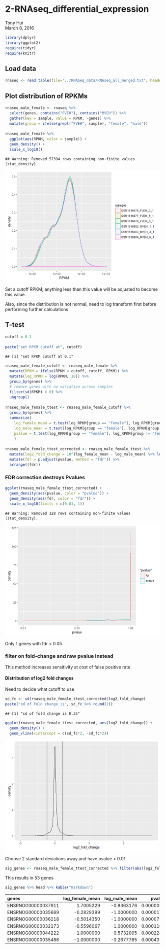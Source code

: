 # 2-RNAseq_differential_expression
Tony Hui  
March 8, 2016  


```r
library(dplyr)
library(ggplot2)
require(tidyr)
require(knitr)
```

## Load data


```r
rnaseq <- read.table(file="../RNASeq_data/RNAseq_all_merged.txt", header = TRUE, stringsAsFactors = FALSE) %>% tbl_df()
```

## Plot distribution of RPKMs


```r
rnaseq_male_female <- rnaseq %>%
  select(genes, contains("FVEH"), contains("MVEH")) %>%
  gather(key = sample, value = RPKM, -genes) %>%
  mutate(group = ifelse(grepl("FVEH", sample), "female", "male"))

rnaseq_male_female %>% 
  ggplot(aes(RPKM, color = sample)) +
  geom_density() +
  scale_x_log10()
```

```
## Warning: Removed 57394 rows containing non-finite values (stat_density).
```

![](2-RNAseq_differential_expression_files/figure-html/unnamed-chunk-2-1.png)

Set a cutoff RPKM; anything less than this value will be adjusted to become this value.

Also, since the distribution is not normal, need to log transform first before performing further calculations

## T-test


```r
cutoff = 0.1

paste("set RPKM cutoff at", cutoff)
```

```
## [1] "set RPKM cutoff at 0.1"
```

```r
rnaseq_male_female_cutoff <- rnaseq_male_female %>%
  mutate(RPKM = ifelse(RPKM < cutoff, cutoff, RPKM)) %>%
  mutate(log_RPKM = log(RPKM, 10)) %>%
  group_by(genes) %>%
  # remove genes with no variation across samples
  filter(sd(RPKM) > 0) %>%
  ungroup()

rnaseq_male_female_ttest <- rnaseq_male_female_cutoff %>%
  group_by(genes) %>%
  summarize(
    log_female_mean = t.test(log_RPKM[group == "female"], log_RPKM[group != "female"])$estimate[1],
    log_male_mean = t.test(log_RPKM[group == "female"], log_RPKM[group != "female"])$estimate[2],
    pvalue = t.test(log_RPKM[group == "female"], log_RPKM[group != "female"], var.equal = TRUE)$p.value
    ) 

rnaseq_male_female_ttest_corrected <- rnaseq_male_female_ttest %>%
  mutate(log2_fold_change = 10^(log_female_mean - log_male_mean) %>% log(2)) %>%
  mutate(fdr = p.adjust(pvalue, method = "fdr")) %>%
  arrange((fdr))
```

### FDR correction destroys Pvalues


```r
ggplot(rnaseq_male_female_ttest_corrected) +
  geom_density(aes(pvalue, color = "pvalue")) + 
  geom_density(aes(fdr, color = "fdr")) +
  scale_x_log10(limits = c(0.01, 1))
```

```
## Warning: Removed 128 rows containing non-finite values (stat_density).
```

![](2-RNAseq_differential_expression_files/figure-html/unnamed-chunk-3-1.png)

Only 1 genes with fdr < 0.05

### filter on fold-change and raw pvalue instead

This method increases sensitivity at cost of false positive rate

#### Distribution of log2 fold changes

Need to decide what cutoff to use


```r
sd_fc <- sd(rnaseq_male_female_ttest_corrected$log2_fold_change)
paste("sd of fold change is", sd_fc %>% round(2))
```

```
## [1] "sd of fold change is 0.35"
```

```r
ggplot(rnaseq_male_female_ttest_corrected, aes(log2_fold_change)) +
  geom_density() +
  geom_vline(xintercept = c(sd_fc*2, -sd_fc*2))
```

![](2-RNAseq_differential_expression_files/figure-html/unnamed-chunk-4-1.png)

Choose 2 standard deviations away and have pvalue < 0.01


```r
sig_genes <- rnaseq_male_female_ttest_corrected %>% filter(abs(log2_fold_change) > sd_fc*2, pvalue < 0.01) %>% arrange(pvalue)
```

This results in 53 genes


```r
sig_genes %>% head %>% kable("markdown")
```



|genes              | log_female_mean| log_male_mean|    pvalue| log2_fold_change|       fdr|
|:------------------|---------------:|-------------:|---------:|----------------:|---------:|
|ENSRNOG00000037911 |       1.7005229|    -0.8363176| 0.0000005|         8.427202| 0.0109225|
|ENSRNOG00000035669 |      -0.2829399|    -1.0000000| 0.0000174|         2.382022| 0.1180619|
|ENSRNOG00000036218 |      -0.5014350|    -1.0000000| 0.0000737|         1.656197| 0.2994648|
|ENSRNOG00000032173 |      -0.5596067|    -1.0000000| 0.0001109|         1.462955| 0.3757370|
|ENSRNOG00000044222 |      -1.0000000|    -0.5732005| 0.0002285|        -1.417797| 0.5804352|
|ENSRNOG00000035486 |      -1.0000000|    -0.2677785| 0.0004333|        -2.432387| 0.7827548|
